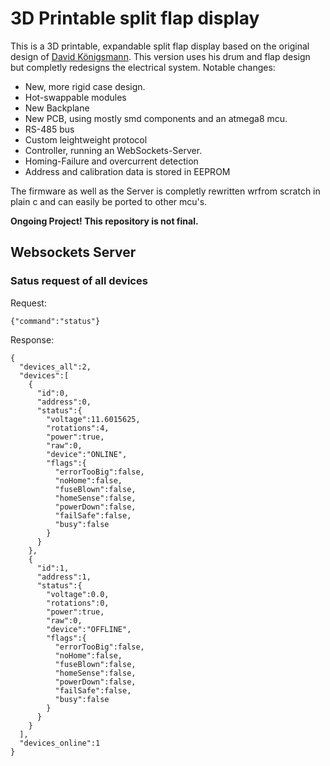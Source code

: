 # 3D Printable split flap display
This is a 3D printable, expandable split flap display based on the original design of [David Königsmann](https://github.com/davidkingsman/split-flap).
This version uses his drum and flap design but completly redesigns the electrical system.
Notable changes:
* New, more rigid case design.
* Hot-swappable modules
* New Backplane
* New PCB, using mostly smd components and an atmega8 mcu.
* RS-485 bus
* Custom leightweight protocol
* Controller, running an WebSockets-Server.
* Homing-Failure and overcurrent detection
* Address and calibration data is stored in EEPROM

The firmware as well as the Server is completly rewritten wrfrom scratch in plain c and can easily be ported to other mcu's.

__Ongoing Project! This repository is not final.__

## Websockets Server
### Satus request of all devices
Request:
```
{"command":"status"}
```
Response:
```
{
  "devices_all":2,
  "devices":[
    {
      "id":0,
      "address":0,
      "status":{
        "voltage":11.6015625,
        "rotations":4,
        "power":true,
        "raw":0,
        "device":"ONLINE",
        "flags":{
          "errorTooBig":false,
          "noHome":false,
          "fuseBlown":false,
          "homeSense":false,
          "powerDown":false,
          "failSafe":false,
          "busy":false
        }
      }
    },
    {
      "id":1,
      "address":1,
      "status":{
        "voltage":0.0,
        "rotations":0,
        "power":true,
        "raw":0,
        "device":"OFFLINE",
        "flags":{
          "errorTooBig":false,
          "noHome":false,
          "fuseBlown":false,
          "homeSense":false,
          "powerDown":false,
          "failSafe":false,
          "busy":false
        }
      }
    }
  ],
  "devices_online":1
}
```
